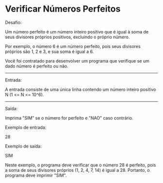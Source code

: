 # Verificar Números Perfeitos

Desafio:

Um número perfeito é um número inteiro positivo que é igual à soma de
seus divisores próprios positivos, excluindo o próprio número.

Por exemplo, o número 6 é um número perfeito, pois seus divisores
próprios são 1, 2 e 3, e sua soma é igual a 6.

Você foi contratado para desenvolver um programa que verifique se um
dado número é perfeito ou não.

---

Entrada:

A entrada consiste de uma única linha contendo um número inteiro positivo
N (1 <= N <= 10^6).

---

Saída:

Imprima "SIM" se o número for perfeito e "NAO" caso contrário.

Exemplo de entrada:

28

Exemplo de saída:

SIM

Neste exemplo, o programa deve verificar que o número 28 é perfeito,
pois a soma de seus divisores próprios (1, 2, 4, 7, 14) é igual a 28.
Portanto, o programa deve imprimir "SIM".